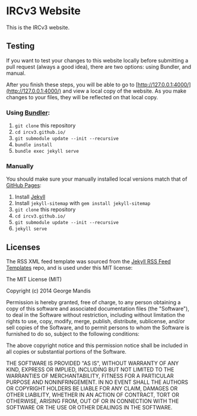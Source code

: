 # IRCv3 Website

This is the IRCv3 website.

## Testing

If you want to test your changes to this website locally before submitting a pull request (always a good idea), there are two options: using Bundler, and manual.

After you finish these steps, you will be able to go to [http://127.0.0.1:4000/](http://127.0.0.1:4000/) and view a local copy of the website. As you make changes to your files, they will be reflected on that local copy.

### Using [Bundler](https://bundler.io/):

1. `git clone` this repository
2. `cd ircv3.github.io/`
3. `git submodule update --init --recursive`
4. `bundle install`
5. `bundle exec jekyll serve`

### Manually

You should make sure your manually installed local versions match that of [GitHub Pages](https://pages.github.com/versions/):

1. Install [Jekyll](https://jekyllrb.com/)
2. Install `jekyll-sitemap` with `gem install jekyll-sitemap`
3. `git clone` this repository
4. `cd ircv3.github.io/`
5. `git submodule update --init --recursive`
6. `jekyll serve`

## Licenses

The RSS XML feed template was sourced from the [Jekyll RSS Feed Templates](https://github.com/snaptortoise/jekyll-rss-feeds) repo, and is used under this MIT license:

The MIT License (MIT)

Copyright (c) 2014 George Mandis

Permission is hereby granted, free of charge, to any person obtaining a copy
of this software and associated documentation files (the "Software"), to deal
in the Software without restriction, including without limitation the rights
to use, copy, modify, merge, publish, distribute, sublicense, and/or sell
copies of the Software, and to permit persons to whom the Software is
furnished to do so, subject to the following conditions:

The above copyright notice and this permission notice shall be included in all
copies or substantial portions of the Software.

THE SOFTWARE IS PROVIDED "AS IS", WITHOUT WARRANTY OF ANY KIND, EXPRESS OR
IMPLIED, INCLUDING BUT NOT LIMITED TO THE WARRANTIES OF MERCHANTABILITY,
FITNESS FOR A PARTICULAR PURPOSE AND NONINFRINGEMENT. IN NO EVENT SHALL THE
AUTHORS OR COPYRIGHT HOLDERS BE LIABLE FOR ANY CLAIM, DAMAGES OR OTHER
LIABILITY, WHETHER IN AN ACTION OF CONTRACT, TORT OR OTHERWISE, ARISING FROM,
OUT OF OR IN CONNECTION WITH THE SOFTWARE OR THE USE OR OTHER DEALINGS IN THE
SOFTWARE.
